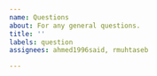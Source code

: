 ```yaml
---
name: Questions
about: For any general questions.
title: ''
labels: question
assignees: ahmed1996said, rmuhtaseb

---
```



